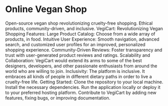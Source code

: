 # Online Vegan Shop
Open-source vegan shop revolutionizing cruelty-free shopping. Ethical products, community-driven, and inclusive. 
VegiCart: Revolutionizing Vegan Shopping
Features:
Large Product Catalog: Choose from a wide array of products, in food.
Intuitive User Experience: Smooth navigation, advanced search, and customized user profiles for an improved, personalized shopping experience.
Community-Driven Reviews: Foster transparency and trust with user-generated product reviews and ratings.
Scalability and Collaboration: VegiCart would extend its arms to some of the best designers, developers, and other passionate enthusiasts from around the world who are willing to join.
Inclusivity: The platform is inclusive. It embraces all kinds of people in different dietary paths in order to live a cruelty-free life.
Getting Started:
Clone the repository to your local machine.
Install the necessary dependencies. Run the application locally or deploy it to your preferred hosting platform. Contribute to VegiCart by adding new features, fixing bugs, or improving documentation.
